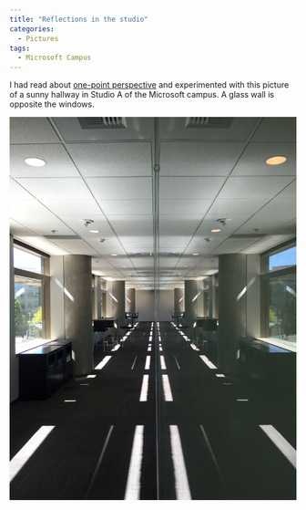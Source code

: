 ```yaml
---
title: "Reflections in the studio"
categories:
  - Pictures
tags:
  - Microsoft Campus
---
```

I had read about [one-point perspective](https://en.wikipedia.org/wiki/Perspective_(graphical)) and experimented with this picture of a sunny hallway in Studio A of the Microsoft campus. A glass wall is opposite the windows.

![This looks like a hallway but it is an illusion. Half of the picture is a glass wall that reflects the other side.](/assets/images/2015/2015-09-10-reflections-in-the-studio-smaller.jpg)